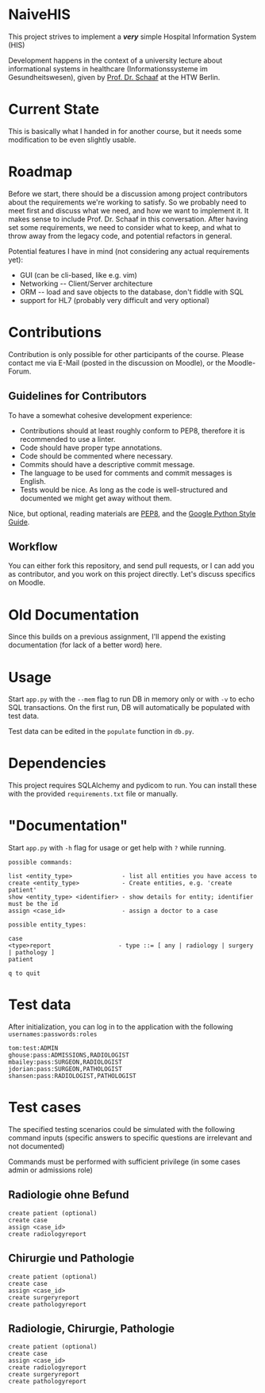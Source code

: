 # NaiveHIS

This project strives to implement a ***very*** simple Hospital Information System (HIS)

Development happens in the context of a university lecture about informational systems in healthcare (Informationssysteme im Gesundheitswesen), given by [Prof. Dr. Schaaf](https://www.htw-berlin.de/hochschule/personen/person/?eid=4298) at the HTW Berlin.

# Current State

This is basically what I handed in for another course, but it needs some modification to be even slightly usable.

# Roadmap

Before we start, there should be a discussion among project contributors about the requirements we're working to satisfy.
So we probably need to meet first and discuss what we need, and how we want to implement it.
It makes sense to include Prof. Dr. Schaaf in this conversation.
After having set some requirements, we need to consider what to keep, and what to throw away from the legacy code, and potential refactors in general.

Potential features I have in mind (not considering any actual requirements yet):

- GUI (can be cli-based, like e.g. vim)
- Networking -- Client/Server architecture
- ORM -- load and save objects to the database, don't fiddle with SQL
- support for HL7 (probably very difficult and very optional)

# Contributions

Contribution is only possible for other participants of the course.
Please contact me via E-Mail (posted in the discussion on Moodle), or the Moodle-Forum.

## Guidelines for Contributors

To have a somewhat cohesive development experience:

- Contributions should at least roughly conform to PEP8, therefore it is recommended to use a linter.
- Code should have proper type annotations.
- Code should be commented where necessary.
- Commits should have a descriptive commit message.
- The language to be used for comments and commit messages is English.
- Tests would be nice. As long as the code is well-structured and documented we might get away without them.

Nice, but optional, reading materials are [PEP8](https://peps.python.org/pep-0008/), and the [Google Python Style Guide](https://google.github.io/styleguide/pyguide.html).

## Workflow

You can either fork this repository, and send pull requests, or I can add you as contributor, and you work on this project directly.
Let's discuss specifics on Moodle.

# Old Documentation

Since this builds on a previous assignment, I'll append the existing documentation (for lack of a better word) here.

# Usage

Start `app.py` with the `--mem` flag to run DB in memory only or with `-v` to echo SQL transactions. 
On the first run, DB will automatically be populated with test data.

Test data can be edited in the `populate` function in `db.py`. 

# Dependencies

This project requires SQLAlchemy and pydicom to run. 
You can install these with the provided `requirements.txt` file or manually.

# "Documentation"

Start `app.py` with `-h` flag for usage or get help with `?` while running.

```
possible commands:

list <entity_type>              - list all entities you have access to  
create <entity_type>            - Create entities, e.g. 'create patient'  
show <entity_type> <identifier> - show details for entity; identifier must be the id  
assign <case_id>                - assign a doctor to a case  

possible entity_types:

case
<type>report                   - type ::= [ any | radiology | surgery | pathology ] 
patient

q to quit
```

# Test data

After initialization, you can log in to the application with the following `usernames:passwords:roles`

```
tom:test:ADMIN
ghouse:pass:ADMISSIONS,RADIOLOGIST
mbailey:pass:SURGEON,RADIOLOGIST
jdorian:pass:SURGEON,PATHOLOGIST
shansen:pass:RADIOLOGIST,PATHOLOGIST
```

# Test cases

The specified testing scenarios could be simulated with the following command inputs 
(specific answers to specific questions are irrelevant and not documented)

Commands must be performed with sufficient privilege (in some cases admin or admissions role)

## Radiologie ohne Befund
```
create patient (optional)
create case
assign <case_id>
create radiologyreport
```

## Chirurgie und Pathologie
```
create patient (optional)
create case
assign <case_id>
create surgeryreport
create pathologyreport
```

## Radiologie, Chirurgie, Pathologie
```
create patient (optional)
create case
assign <case_id>
create radiologyreport
create surgeryreport
create pathologyreport
```
